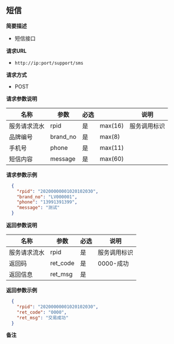 ## 短信

**简要描述** 

- 短信接口

**请求URL** 

- `http://ip:port/support/sms`

**请求方式**

- POST 

**请求参数说明** 

| **名称**     | **参数** | **必选** |         | **说明**     |
| ------------ | -------- | ------------ | ------- | ------------ |
| 服务请求流水 | rpid     | 是           | max(16) | 服务调用标识 |
| 品牌编号     | brand_no | 是           | max(8) |              |
| 手机号       | phone    | 是           | max(11) |              |
| 短信内容     | message  | 是           | max(60) |              |

**请求参数示例**

```json
  {    
    "rpid": "20200000001020102030",
    "brand_no": "LV000001",
    "phone": "13991391399",
    "message": "测试"
  }
```

**返回参数说明** 

| **名称**     | **参数** | **必选** | **说明**     |
| ------------ | -------- | ------------ | ------------ |
| 服务请求流水 | rpid     | 是           | 服务调用标识 |
| 返回码       | ret_code | 是           | 0000-成功    |
| 返回信息     | ret_msg  | 是           |              |

**返回参数示例**

```json
  {    
    "rpid": "20200000001020102030",
    "ret_code": "0000",
    "ret_msg": "交易成功"
  }
```

**备注** 